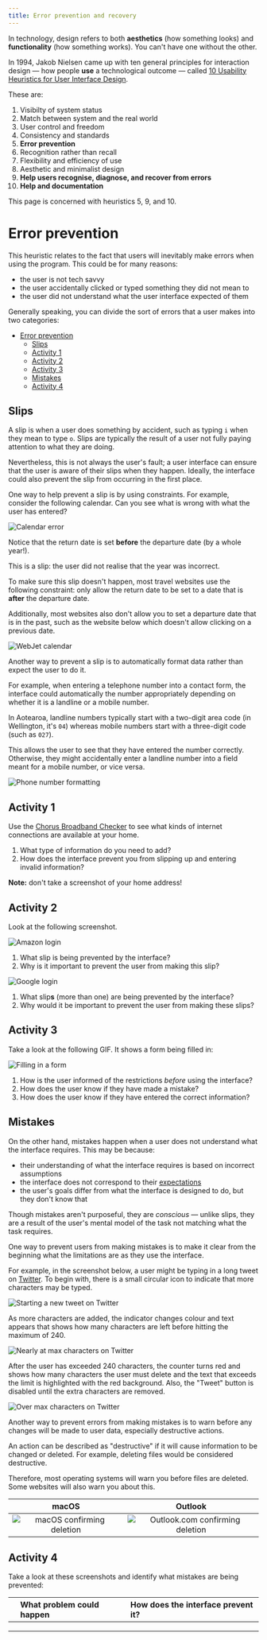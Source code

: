 ```yaml
---
title: Error prevention and recovery
---
```


In technology, design refers to both **aesthetics** (how something looks) and **functionality** (how something works). You can't have one without the other.

In 1994, Jakob Nielsen came up with ten general principles for interaction design — how people **use** a technological outcome — called [10 Usability Heuristics for User Interface Design](https://www.nngroup.com/articles/ten-usability-heuristics/).

These are:

1. Visibilty of system status
2. Match between system and the real world
3. User control and freedom
4. Consistency and standards
5. **Error prevention**
6. Recognition rather than recall
7. Flexibility and efficiency of use
8. Aesthetic and minimalist design
9. **Help users recognise, diagnose, and recover from errors**
10. **Help and documentation**

This page is concerned with heuristics 5, 9, and 10.

# Error prevention

This heuristic relates to the fact that users will inevitably make errors when using the program. This could be for many reasons:

- the user is not tech savvy
- the user accidentally clicked or typed something they did not mean to
- the user did not understand what the user interface expected of them

Generally speaking, you can divide the sort of errors that a user makes into two categories:

- [Error prevention](#error-prevention)
  - [Slips](#slips)
  - [Activity 1](#activity-1)
  - [Activity 2](#activity-2)
  - [Activity 3](#activity-3)
  - [Mistakes](#mistakes)
  - [Activity 4](#activity-4)

## Slips

A slip is when a user does something by accident, such as typing ``i`` when they mean to type ``o``. Slips are typically the result of a user not fully paying attention to what they are doing.

Nevertheless, this is not always the user's fault; a user interface can ensure that the user is aware of their slips when they happen. Ideally, the interface could also prevent the slip from occurring in the first place.

One way to help prevent a slip is by using constraints. For example, consider the following calendar. Can you see what is wrong with what the user has entered?

![Calendar error](img/errors_calendar.png)

Notice that the return date is set **before** the departure date (by a whole year!).

This is a slip: the user did not realise that the year was incorrect.

To make sure this slip doesn't happen, most travel websites use the following constraint: only allow the return date to be set to a date that is **after** the departure date.

Additionally, most websites also don't allow you to set a departure date that is in the past, such as the website below which doesn't allow clicking on a previous date.

![WebJet calendar](img/errors_webjet.png)

Another way to prevent a slip is to automatically format data rather than expect the user to do it.

For example, when entering a telephone number into a contact form, the interface could automatically the number appropriately depending on whether it is a landline or a mobile number.

In Aotearoa, landline numbers typically start with a two-digit area code (in Wellington, it's ``04``) whereas mobile numbers start with a three-digit code (such as ``027``).

This allows the user to see that they have entered the number correctly. Otherwise, they might accidentally enter a landline number into a field meant for a mobile number, or vice versa.

![Phone number formatting](img/errors_phone.gif)

## Activity 1

Use the [Chorus Broadband Checker](https://www.chorus.co.nz/tools-support/broadband-tools/broadband-checker) to see what kinds of internet connections are available at your home.

1. What type of information do you need to add?
2. How does the interface prevent you from slipping up and entering invalid information?

**Note:** don't take a screenshot of your home address!

## Activity 2

Look at the following screenshot.

![Amazon login](img/errors_amazon.png)

1. What slip is being prevented by the interface?
2. Why is it important to prevent the user from making this slip?

![Google login](img/errors_google.png)

1. What slip**s** (more than one) are being prevented by the interface?
2. Why would it be important to prevent the user from making these slips?

## Activity 3

Take a look at the following GIF. It shows a form being filled in:

![Filling in a form](img/errors_form.gif)

1. How is the user informed of the restrictions *before* using the interface?
2. How does the user know if they have made a mistake?
3. How does the user know if they have entered the correct information?

## Mistakes

On the other hand, mistakes happen when a user does not understand what the interface requires. This may be because:

- their understanding of what the interface requires is based on incorrect assumptions
- the interface does not correspond to their [expectations](expectations.md)
- the user's goals differ from what the interface is designed to do, but they don't know that

Though mistakes aren't purposeful, they are *conscious* — unlike slips, they are a result of the user's mental model of the task not matching what the task requires.

One way to prevent users from making mistakes is to make it clear from the beginning what the limitations are as they use the interface.

For example, in the screenshot below, a user might be typing in a long tweet on [Twitter](https://twitter.com/). To begin with, there is a small circular icon to indicate that more characters may be typed.

![Starting a new tweet on Twitter](img/errors_twitter_01.png)

As more characters are added, the indicator changes colour and text appears that shows how many characters are left before hitting the maximum of 240.

![Nearly at max characters on Twitter](img/errors_twitter_02.png)

After the user has exceeded 240 characters, the counter turns red and shows how many characters the user must delete and the text that exceeds the limit is highlighted with the red background. Also, the "Tweet" button is disabled until the extra characters are removed.

![Over max characters on Twitter](img/errors_twitter_03.png)

Another way to prevent errors from making mistakes is to warn before any changes will be made to user data, especially destructive actions.

An action can be described as "destructive" if it will cause information to be changed or deleted. For example, deleting files would be considered destructive.

Therefore, most operating systems will warn you before files are deleted. Some websites will also warn you about this.

| macOS | Outlook |
| :-: | :-: |
| ![macOS confirming deletion](img/errors_bin_01.png) | ![Outlook.com confirming deletion](img/errors_bin_02.png) |

## Activity 4

Take a look at these screenshots and identify what mistakes are being prevented:

| | What problem could happen | How does the interface prevent it? |
| :-: | :-- | :-- |
|  |
|  |
|  |